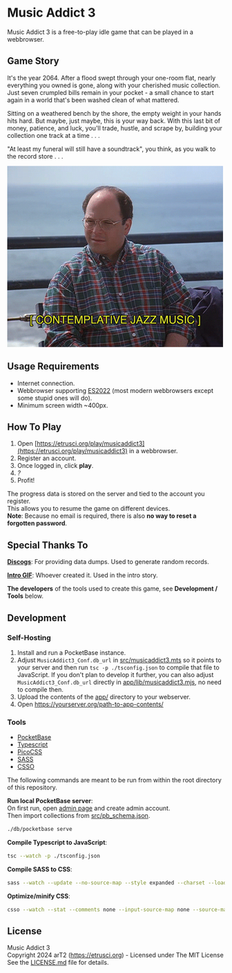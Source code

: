 # Music Addict 3

Music Addict 3 is a free-to-play idle game that can be played in a webbrowser.




## Game Story

It's the year 2064. After a flood swept through your one-room flat, nearly everything you owned is gone, along with your cherished music collection. Just seven crumpled bills remain in your pocket - a small chance to start again in a world that's been washed clean of what mattered.

Sitting on a weathered bench by the shore, the empty weight in your hands hits hard. But maybe, just maybe, this is your way back. With this last bit of money, patience, and luck, you'll trade, hustle, and scrape by, building your collection one track at a time . . .

"At least my funeral will still have a soundtrack", you think, as you walk to the record store . . .

![Contemplative Jazz Music](./src/vendor/unknown/intro.gif)




## Usage Requirements

- Internet connection.
- Webbrowser supporting [ES2022](https://caniuse.com/sr_es13) (most modern webbrowsers except some stupid ones will do).
- Minimum screen width ~400px.




## How To Play

1. Open [https://etrusci.org/play/musicaddict3](https://etrusci.org/play/musicaddict3) in a webbrowser.
2. Register an account.
3. Once logged in, click **play**.
4. *?*
5. Profit!

The progress data is stored on the server and tied to the account you register.  
This allows you to resume the game on different devices.  
**Note**: Because no email is required, there is also **no way to reset a forgotten password**.




## Special Thanks To

**[Discogs](https://discogs.com)**: For providing data dumps. Used to generate random records.

**[Intro GIF](./src/vendor/unknown/intro.gif)**: Whoever created it. Used in the intro story.

**The developers** of the tools used to create this game, see **Development / Tools** below.


## Development

### Self-Hosting

1. Install and run a PocketBase instance.
2. Adjust `MusicAddict3_Conf.db_url` in [src/musicaddict3.mts](./src/musicaddict3.mts) so it points to your server and then run `tsc -p ./tsconfig.json` to compile that file to JavaScript. If you don't plan to develop it further, you can also adjust `MusicAddict3_Conf.db_url` directly in [app/lib/musicaddict3.mjs](./app/lib/musicaddict3.mjs), no need to compile then.
3. Upload the contents of the [app/](./app) directory to your webserver.
4. Open <https://yourserver.org/path-to-app-contents/>

### Tools

- [PocketBase](https://github.com/pocketbase/pocketbase)
- [Typescript](https://github.com/microsoft/TypeScript)
- [PicoCSS](https://github.com/picocss/pico)
- [SASS](https://github.com/sass/sass)
- [CSSO](https://github.com/css/csso)

The following commands are meant to be run from within the root directory of this repository.

**Run local PocketBase server**:  
On first run, open [admin page](http://127.0.0.1:8090/_/) and create admin account.  
Then import collections from [src/pb_schema.json](./src/pb_schema.json).
```bash
./db/pocketbase serve
```

**Compile Typescript to JavaScript**:
```bash
tsc --watch -p ./tsconfig.json
```

**Compile SASS to CSS**:
```bash
sass --watch --update --no-source-map --style expanded --charset --load-path ./src/vendor/pico/2.0.6/scss ./src/musicaddict3.scss:./src/musicaddict3-compiled.css
```

**Optimize/minify CSS**:
```bash
csso --watch --stat --comments none --input-source-map none --source-map none --input ./src/musicaddict3-compiled.css --output ./app/lib/musicaddict3.min.css
```


## License

Music Addict 3  
Copyright 2024 arT2 (<https://etrusci.org>) - Licensed under The MIT License  
See the [LICENSE.md](./LICENSE.md) file for details.
